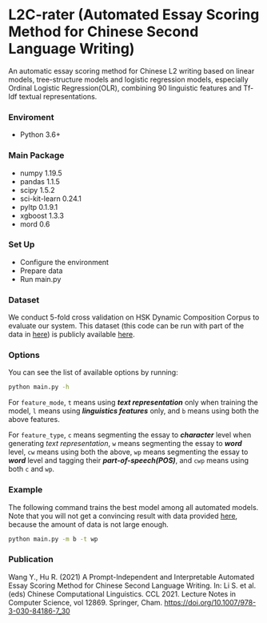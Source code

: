 # L2C-rater (Automated Essay Scoring Method for Chinese Second Language Writing)

An automatic essay scoring method for Chinese L2 writing based on linear models, tree-structure models and logistic regression models, especially Ordinal Logistic Regression(OLR), combining 90 linguistic features and Tf-Idf textual representations.

### Enviroment
* Python 3.6+

### Main Package
* numpy 1.19.5
* pandas 1.1.5
* scipy 1.5.2
* sci-kit-learn 0.24.1
* pyltp 0.1.9.1
* xgboost 1.3.3
* mord 0.6

### Set Up ###

* Configure the environment
* Prepare data
* Run main.py

### Dataset ###

We conduct 5-fold cross validation on HSK Dynamic Composition Corpus to evaluate our system. This dataset (this code can be run with part of the data in [here](https://github.com/iris2hu/L2C-rater/tree/main/data)) is publicly available [here](http://hsk.blcu.edu.cn/).

### Options

You can see the list of available options by running:

```bash
python main.py -h
```

For ```feature_mode```, ```t``` means using **<em>text representation</em>** only when training the model, ```l``` means using **<em>linguistics features</em>** only, and ```b``` means using both the above features.

For ```feature_type```, ```c``` means segmenting the essay to **<em>character</em>** level when generating <em>text representation</em>, ```w``` means segmenting the essay to **<em>word</em>** level, ```cw``` means using both the above, ```wp``` means segmenting the essay to **<em>word</em>** level and tagging their **<em>part-of-speech(POS)</em>**, and ```cwp``` means using both ```c``` and ```wp```.

### Example ###

The following command  trains the best model among all automated models. Note that you will not get a convincing result with data provided [here](https://github.com/iris2hu/L2C-rater/tree/main/data), because the amount of data is not large enough.

```bash
python main.py -m b -t wp
```

### Publication ###

Wang Y., Hu R. (2021) A Prompt-Independent and Interpretable Automated Essay Scoring Method for Chinese Second Language Writing. In: Li S. et al. (eds) Chinese Computational Linguistics. CCL 2021. Lecture Notes in Computer Science, vol 12869. Springer, Cham. https://doi.org/10.1007/978-3-030-84186-7_30
